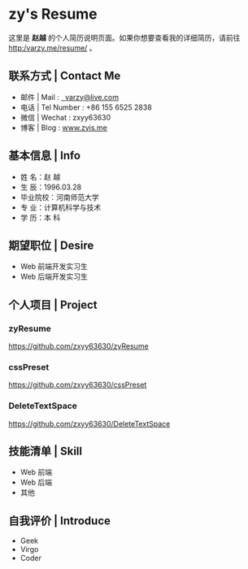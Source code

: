# zy's Resume

这里是 **赵越** 的个人简历说明页面。如果你想要查看我的详细简历，请前往 <http:/varzy.me/resume/> 。

## 联系方式 | Contact Me

- 邮件 | Mail : <a href="mailto:varzy@live.com">&nbsp;&nbsp;varzy@live.com</a>  
- 电话 | Tel Number : +86 155 6525 2838
- 微信 | Wechat : zxyy63630
- 博客 | Blog : <a href="http://www.zyis.me/" target="_blank">www.zyis.me</a>

## 基本信息 | Info

- 姓 名：赵 越
- 生 辰：1996.03.28
- 毕业院校：河南师范大学
- 专 业：计算机科学与技术
- 学 历：本 科

## 期望职位 | Desire

- Web 前端开发实习生
- Web 后端开发实习生

## 个人项目 | Project

### zyResume

<https://github.com/zxyy63630/zyResume>

### cssPreset

<https://github.com/zxyy63630/cssPreset>

### DeleteTextSpace

<https://github.com/zxyy63630/DeleteTextSpace>

## 技能清单 | Skill

- Web 前端
- Web 后端
- 其他

## 自我评价 | Introduce

- Geek
- Virgo
- Coder
